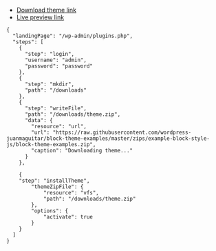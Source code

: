 - [Download theme link](https://raw.githubusercontent.com/wordpress-juanmaguitar/block-theme-examples/master/zips/example-block-style-js/block-theme-examples.zip)
- [Live preview link](https://playground.wordpress.net/#%7B%22landingPage%22%3A%22%2Fwp-admin%2Fplugins.php%22%2C%22steps%22%3A%5B%7B%22step%22%3A%22login%22%2C%22username%22%3A%22admin%22%2C%22password%22%3A%22password%22%7D%2C%7B%22step%22%3A%22mkdir%22%2C%22path%22%3A%22%2Fdownloads%22%7D%2C%7B%22step%22%3A%22writeFile%22%2C%22path%22%3A%22%2Fdownloads%2Ftheme.zip%22%2C%22data%22%3A%7B%22resource%22%3A%22url%22%2C%22url%22%3A%22https%3A%2F%2Fraw.githubusercontent.com%2Fwordpress-juanmaguitar%2Fblock-theme-examples%2Fmaster%2Fzips%2Fexample-block-style-js%2Fblock-theme-examples.zip%22%2C%22caption%22%3A%22Downloading%20theme...%22%7D%7D%2C%7B%22step%22%3A%22installTheme%22%2C%22themeZipFile%22%3A%7B%22resource%22%3A%22vfs%22%2C%22path%22%3A%22%2Fdownloads%2Ftheme.zip%22%7D%2C%22options%22%3A%7B%22activate%22%3Atrue%7D%7D%5D%7D)



```
{
  "landingPage": "/wp-admin/plugins.php",
  "steps": [
    {
      "step": "login",
      "username": "admin",
      "password": "password"
    },
    {
      "step": "mkdir",
      "path": "/downloads"
    },
    {
      "step": "writeFile",
      "path": "/downloads/theme.zip",
      "data": {
        "resource": "url",
        "url": "https://raw.githubusercontent.com/wordpress-juanmaguitar/block-theme-examples/master/zips/example-block-style-js/block-theme-examples.zip",
        "caption": "Downloading theme..."
      }
    },

    {
    "step": "installTheme",
        "themeZipFile": {
            "resource": "vfs",
            "path": "/downloads/theme.zip"
        },
        "options": {
            "activate": true
        }
    }
  ]
}
```
